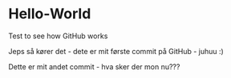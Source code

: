 # Hello-World
Test to see how GitHub works

Jeps så kører det - dete er mit første commit på GitHub - juhuu :)

Dette er mit andet commit - hva sker der mon nu???

